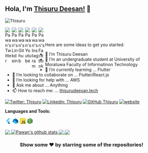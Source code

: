 ## Hola, I'm [Thisuru Deesan!](http://thisurudeesan.tech/) 👋

<p align="left"> <img src="https://komarev.com/ghpvc/?username=Thisuru&label=Views&color=blue&style=plastic" alt="Thisuru" /> </p>

<a href="https://twitter.com/ThisuruDeesan">
  <img align="left" alt="Pawan's Twitter" width="22px" src="https://cdn.jsdelivr.net/npm/simple-icons@v3/icons/twitter.svg" />
</a>
<a href="https://www.linkedin.com/in/thisuru-deesan-069957153/">
  <img align="left" alt="Pawan's Linkdein" width="22px" src="https://cdn.jsdelivr.net/npm/simple-icons@v3/icons/linkedin.svg" />
</a>
<a href="https://github.com/Thisuru">
  <img align="left" alt="Pawan's Github" width="22px" src="https://cdn.jsdelivr.net/npm/simple-icons@v3/icons/github.svg" />
</a>
<a href="https://gitlab.com/Thisuru/">
  <img align="left" alt="Pawan's Youtube" width="22px" src="https://cdn.jsdelivr.net/npm/simple-icons@v3/icons/gitlab.svg" />
</a>
<a href="https://www.instagram.com/thisuru_d/">
  <img align="left" alt="Pawan's Instagram" width="22px" src="https://cdn.jsdelivr.net/npm/simple-icons@v3/icons/instagram.svg" />
</a>
<a href="https://www.facebook.com/thisuru.deeshan">
  <img align="left" alt="Pawan's Facebook" width="22px" src="https://cdn.jsdelivr.net/npm/simple-icons@v3/icons/facebook.svg" />
</a>

<br/>
<br/>


Here are some ideas to get you started:

- 🔭  I’m Thisuru Deesan 
- 🔭  I’m an undergraduate student at University of Moratuwa Faculty of Informatinon Technology 
- 🌱 I’m currently learning ... Flutter
- 👯 I’m looking to collaborate on ... Flutter/React.js
- 🤔 I’m looking for help with ... AWS
- 💬 Ask me about ... Anything
- 📫 How to reach me: ... [thisurudeesan.tech](http://thisurudeesan.tech/)

[![Twitter: Thisuru](https://img.shields.io/twitter/follow/ThisuruDeesan?style=social)](https://twitter.com/ThisuruDeesan)
[![Linkedin: Thisuru](https://img.shields.io/badge/-Thisuru-blue?style=flat-square&logo=Linkedin&logoColor=white&link=https://www.linkedin.com/in/imthepk/)](https://www.linkedin.com/in/thisuru-deesan-069957153/)
[![GitHub Thisuru](https://img.shields.io/github/followers/Thisuru?label=follow&style=social)](https://gitlab.com/Thisuru)
[![website](https://img.shields.io/badge/PortfolioWebsite-thisurudeesan.tech-2648ff?style=flat-square&logo=google-chrome)](http://thisurudeesan.tech/)


**Languages and Tools:**  

<code><img height="20" src="https://raw.githubusercontent.com/github/explore/80688e429a7d4ef2fca1e82350fe8e3517d3494d/topics/flutter/flutter.png"></code>
<code><img height="20" src="https://raw.githubusercontent.com/github/explore/80688e429a7d4ef2fca1e82350fe8e3517d3494d/topics/dart/dart.png"></code>
<code><img height="20" src="https://raw.githubusercontent.com/github/explore/80688e429a7d4ef2fca1e82350fe8e3517d3494d/topics/javascript/javascript.png"></code>
<code><img height="20" src="https://raw.githubusercontent.com/github/explore/80688e429a7d4ef2fca1e82350fe8e3517d3494d/topics/nodejs/nodejs.png"></code>    

<a href="https://github.com/Thisuru">
  <img align="center" src="https://github-readme-stats.vercel.app/api/top-langs/?username=Thisuru&theme=light&hide_langs_below=1" />
</a>
<a href="https://github.com/Thisuru">
 <img align="center" src="https://github-readme-stats.vercel.app/api?username=Thisuru&show_icons=true&theme=light&line_height=27" alt="Pawan's github stats"/>
</a>
<a href="https://github.com/iampawan/FlutterExampleApps">
  <img align="center" src="https://github-readme-stats.vercel.app/api/pin/?username=Thisuru&repo=My-Portfolio&theme=light" />

</a>
<a href="https://github.com/iampawan/VelocityX">
 <img align="center" src="https://github-readme-stats.vercel.app/api/pin/?username=Thisuru&repo=Offers-Reselling-Products-FlutterApp&theme=light" />
</a>

<div align="center">

### Show some ❤️ by starring some of the repositories!

</div>

